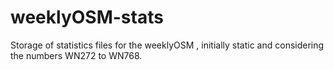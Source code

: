 # weeklyOSM-stats
Storage of statistics files for the weeklyOSM , initially static and considering the numbers WN272 to WN768.

